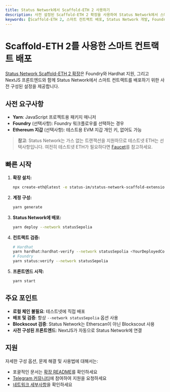 ```yaml
---
title: Status Network에서 Scaffold-ETH 2 사용하기
description: 사전 설정된 Scaffold-ETH 2 확장을 사용하여 Status Network에서 스마트 컨트랙트를 빠르게 배포하는 가이드입니다.
keywords: [Scaffold-ETH 2, 스마트 컨트랙트 배포, Status Network 개발, Foundry, Hardhat, NextJS, web3 개발]
---
```


# Scaffold-ETH 2를 사용한 스마트 컨트랙트 배포

[Status Network Scaffold-ETH 2 확장](https://github.com/status-im/status-network-scaffold-extension)은 Foundry와 Hardhat 지원, 그리고 NextJS 프론트엔드와 함께 Status Network에서 스마트 컨트랙트를 배포하기 위한 사전 구성된 설정을 제공합니다.

## 사전 요구사항

- **Yarn**: JavaScript 프로젝트용 패키지 매니저
- **Foundry** (선택사항): Foundry 워크플로우를 선택하는 경우
- **Ethereum 지갑** (선택사항): 테스트용 EVM 지갑 개인 키, 없어도 가능

> **참고**: Status Network는 가스 없는 트랜잭션을 지원하므로 테스트넷 ETH는 선택사항입니다. 여전히 테스트넷 ETH가 필요하다면 [Faucet](/tools/testnet-faucets)를 참고하세요.

## 빠른 시작

1. **확장 설치:**
   ```bash
   npx create-eth@latest -e status-im/status-network-scaffold-extension
   ```

2. **계정 구성:**
   ```bash
   yarn generate
   ```

3. **Status Network에 배포:**
   ```bash
   yarn deploy --network statusSepolia
   ```

4. **컨트랙트 검증:**
   ```bash
   # Hardhat
   yarn hardhat:hardhat-verify --network statusSepolia <YourDeployedContractAddress>
   # Foundry
   yarn status:verify --network statusSepolia
   ```

5. **프론트엔드 시작:**
   ```bash
   yarn start
   ```

## 주요 포인트

- **로컬 체인 불필요**: 테스트넷에 직접 배포
- **배포 및 검증**: 항상 `--network statusSepolia` 옵션 사용
- **Blockscout 검증**: Status Network는 Etherscan이 아닌 Blockscout 사용
- **사전 구성된 프론트엔드**: NextJS가 자동으로 Status Network에 연결

## 지원

자세한 구성 옵션, 문제 해결 및 사용법에 대해서는:
- 포괄적인 문서는 [확장 README](https://github.com/status-im/status-network-scaffold-extension)를 확인하세요
- [Telegram 커뮤니티](https://t.me/statusl2)에 참여하여 지원을 요청하세요
- [네트워크 세부사항](/general-info/network-details)을 확인하세요
